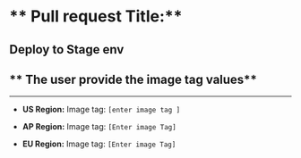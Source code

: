 <!-- ## Deployment Configuration

### Select Environments for Deployment
- [ ] DEV
- [ ] STAGING
- [ ] PREPROD
- [ ] PROD

### Image Tags per Region

#### DEV Environment
- US: `<enter image tag here>`  
- EU: `<enter image tag here>`  
- AP: `<enter image tag here>`  

#### STAGING Environment
- US: `<enter image tag here>`  
- EU: `<enter image tag here>`  
- AP: `<enter image tag here>`  

#### PREPROD Environment
- US: `<enter image tag here>`  
- EU: `<enter image tag here>`  
- AP: `<enter image tag here>`  

#### PROD Environment
- US: `<enter image tag here>`  
- EU: `<enter image tag here>`  
- AP: `<enter image tag here>`  
 -->
<!-- ## **Deployment Plan**
- [ ] DEV
- [ ] STAGING
- [ ] PREPROD
- [ ] PROD

## **Regions **
- [ ] US
- [ ] EU
- [ ] AP

## ** Dynamic Image tag Input**
- US: `[user input] `
- AP: `[user input] `
- EU: `[user input] ` -->
<!-- # ** Pull request Title:**
Deploy to Dev env
----
## ** The user  provide the image tag values**
----

- **US Region:**
Image tag: `[enter image tag ]`

- **AP Region:**
Image tag: `[Enter image Tag]`

- **EU Region:**
<<<<<<< HEAD
<<<<<<<< HEAD:.github/PULL_REQUEST_TEMPLATE1
Image tag: `[Enter image Tag]` -->
<!-- # ** Pull request Title:**
========
Image tag: `[Enter image Tag]` 
# ** Pull request Title:**
>>>>>>>> ce01e95e50d6eced1d1c84dfe778756f365f3498:.github/PULL_REQUEST_TEMPLA
=======
Image tag: `[Enter image Tag]` 
# ** Pull request Title:**
>>>>>>> e8eea3a3cff438feb1cc9ccf12cfbbfe8e1ff8a2
Deploy to Production env
----
## ** The user  provide the image tag values**
----

- **US Region:**
Image tag: `[enter image tag ]`

- **AP Region:**
Image tag: `[Enter image Tag]`

- **EU Region:**
<<<<<<< HEAD
<<<<<<<< HEAD:.github/PULL_REQUEST_TEMPLATE1
Image tag: `[Enter image Tag]`
========
Image tag: `[Enter image Tag]`
>>>>>>>> ce01e95e50d6eced1d1c84dfe778756f365f3498:.github/PULL_REQUEST_TEMPLA
=======
Image tag: `[Enter image Tag]`
>>>>>>> e8eea3a3cff438feb1cc9ccf12cfbbfe8e1ff8a2-->

# ** Pull request Title:**
Deploy to Stage env
----
## ** The user  provide the image tag values**
----

- **US Region:**
Image tag: `[enter image tag ]`

- **AP Region:**
Image tag: `[Enter image Tag]`

- **EU Region:**
Image tag: `[Enter image Tag]`